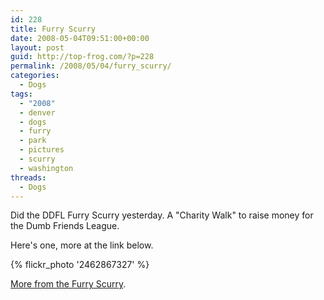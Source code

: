 ```yaml
---
id: 228
title: Furry Scurry
date: 2008-05-04T09:51:00+00:00
layout: post
guid: http://top-frog.com/?p=228
permalink: /2008/05/04/furry_scurry/
categories:
  - Dogs
tags:
  - "2008"
  - denver
  - dogs
  - furry
  - park
  - pictures
  - scurry
  - washington
threads:
  - Dogs
---
```

Did the DDFL Furry Scurry yesterday. A "Charity Walk" to raise money for the Dumb Friends League.

Here's one, more at the link below.

{% flickr_photo '2462867327' %}

[More from the Furry Scurry](http://www.flickr.com/search/?w=21167966%40N07&q=Furry+Scurry+2008&m=text).